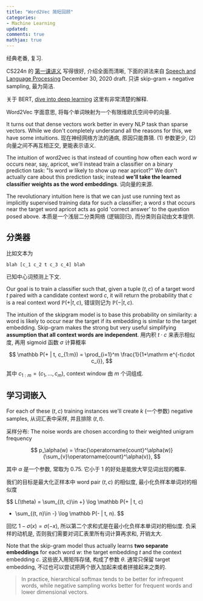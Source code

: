 ```yaml
---
title: "Word2Vec 简短回顾"
categories: 
- Machine Learning
updated: 
comments: true
mathjax: true
---
```


经典老番, 复习. 

CS224n 的 [第一课讲义](https://web.stanford.edu/class/archive/cs/cs224n/cs224n.1204/readings/cs224n-2019-notes01-wordvecs1.pdf) 写得很好, 介绍全面而清晰, 下面的讲法来自 [Speech and Language Processing](https://web.stanford.edu/~jurafsky/slp3/) December 30, 2020 draft. 只讲 skip-gram + negative sampling, 最为简洁.

关于 BERT, [dive into deep learning](http://gluon.ai/chapter_natural-language-processing-pretraining/bert.html) 这里有非常清楚的解释.

<!-- more -->

Word2Vec 字面意思, 将每个单词映射为一个有限维欧氏空间中的向量.

It turns out that dense vectors work better in every NLP task than sparse vectors. While we don't completely understand all the reasons for this, we have some intuitions. 现在神经网络方法的通病, 原因只能靠猜. (1) 参数更少, (2) 向量之间不再互相正交, 更能表示语义.

The intuition of word2vec is that instead of counting how often each word $w$ occurs near, say, apricot, we'll instead train a classifier on a binary prediction task: "Is word $w$ likely to show up near apricot?" We don't actually care about this prediction task; instead **we'll take the learned classifier weights as the word embeddings**. 词向量的来源.

The revolutionary intuition here is that we can just use running text as implicitly supervised training data for such a classifier; a word $s$ that occurs near the target word apricot acts as gold 'correct answer' to the question posed above. 本质是一个浅层二分类网络 (逻辑回归), 而分类则自动由文本提供.

## 分类器

比如文本为

```
blah [c_1 c_2 t c_3 c_4] blah
```

已知中心词预测上下文.

Our goal is to train a classifier such that, given a tuple $(t, c)$ of a target word $t$ paired with a candidate context word $c$, it will return the probability that $c$ is a real context word $\mathbb P(+ \vert t, c)$, 错误则记为 $\mathbb P(- \vert t, c)$.

The intuition of the skipgram model is to base this probability on similarity: a word is likely to occur near the target if its embedding is similar to the target embedding. Skip-gram makes the strong but very useful simplifying **assumption that all context words are independent**. 用内积 $t\cdot c$ 来表示相似度, 再用 sigmoid 函数 $\sigma$ 计算概率

$$
\mathbb P(+ | t, c_{1:m}) = \prod_{i=1}^m \frac{1}{1+\mathrm e^{-t\cdot c_i}},
$$

其中 $c_{1:m} = (c_1, \dots, c_m)$, context window 由 $m$ 个词组成. 

## 学习词嵌入

For each of these $(t,c)$ training instances we'll create $k$ (一个参数) negative samples, 从词汇表中采样, 并且排除 $(t, t)$. 

采样分布: The noise words are chosen according to their weighted unigram frequency 

$$
p_\alpha(w) = \frac{\operatorname{count}^\alpha(w)}
{\sum_{v}\operatorname{count}^\alpha(v)},
$$

其中 $\alpha$ 是一个参数, 常取为 0.75. 它小于 1 的好处是能放大罕见词出现的概率.

我们的目标是最大化正样本中 word pair $(t, c)$ 的相似度, 最小化负样本单词对的相似度

$$
L(\theta) = \sum_{(t, c)\in +} \log \mathbb P(+ | t, c) 
+ \sum_{(t, n)\in -} \log \mathbb P(- | t, n).
$$

回忆 $1 - \sigma(x) = \sigma(-x)$, 所以第二个求和式是在最小化负样本单词对的相似度. 负采样的动机是, 否则我们需要对词汇表里所有词计算再求和, 开销太大.

Note that the skip-gram model thus actually learns **two separate embeddings** for each word $w$: the target embedding $t$ and the context embedding $c$. 这些嵌入用矩阵存储, 构成了参数 $\theta$. 通常只保留 target embedding, 不过也可以尝试把两个嵌入加起来或者拼接起来之类的.

> In practice, hierarchical softmax tends to be better for infrequent words, while negative sampling works better for frequent words and lower dimensional vectors.